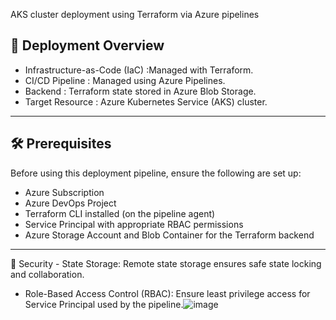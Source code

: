 AKS cluster deployment using Terraform via Azure pipelines

## 🚀 Deployment Overview

- Infrastructure-as-Code (IaC)  :Managed with Terraform.
- CI/CD Pipeline                : Managed using Azure Pipelines.
- Backend                       : Terraform state stored in Azure Blob Storage.
- Target Resource               : Azure Kubernetes Service (AKS) cluster.

---

## 🛠️ Prerequisites

Before using this deployment pipeline, ensure the following are set up:

- Azure Subscription
- Azure DevOps Project
- Terraform CLI installed (on the pipeline agent)
- Service Principal with appropriate RBAC permissions
- Azure Storage Account and Blob Container for the Terraform backend

---

🔐 Security
	- State Storage: Remote state storage ensures safe state locking and collaboration.
  - Role-Based Access Control (RBAC): Ensure least privilege access for Service Principal used by the pipeline.![image](https://github.com/user-attachments/assets/8be54a34-02f4-43e3-a1ff-e2044a351ce0)


